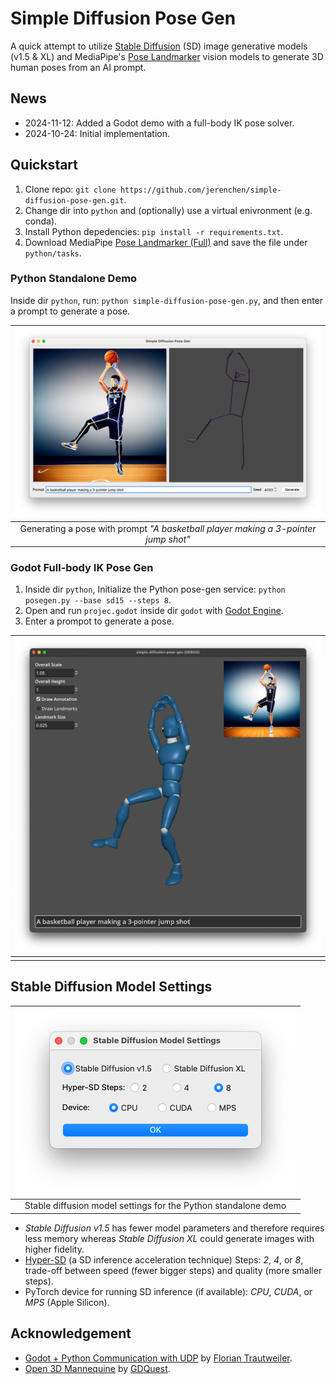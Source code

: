 # Simple Diffusion Pose Gen

A quick attempt to utilize [Stable Diffusion](https://huggingface.co/blog/stable_diffusion) (SD) image generative models (v1.5 & XL) and MediaPipe's [Pose Landmarker](https://ai.google.dev/edge/mediapipe/solutions/vision/pose_landmarker) vision models to generate 3D human poses from an AI prompt.

## News

* 2024-11-12: Added a Godot demo with a full-body IK pose solver.
* 2024-10-24: Initial implementation.

## Quickstart

1. Clone repo: `git clone https://github.com/jerenchen/simple-diffusion-pose-gen.git`.
2. Change dir into `python` and (optionally) use a virtual enivronment (e.g. conda).
3. Install Python depedencies: `pip install -r requirements.txt`.
4. Download MediaPipe [Pose Landmarker (Full)](https://storage.googleapis.com/mediapipe-models/pose_landmarker/pose_landmarker_full/float16/latest/pose_landmarker_full.task) and save the file under `python/tasks`.

### Python Standalone Demo

Inside dir `python`, run: `python simple-diffusion-pose-gen.py`, and then enter a prompt to generate a pose.

| ![SD Pose Gen](img/sd_pose_gen.png) |
| :---: |
| Generating a pose with prompt *"A basketball player making a 3-pointer jump shot"* |

### Godot Full-body IK Pose Gen

1. Inside dir `python`, Initialize the Python pose-gen service: `python posegen.py --base sd15 --steps 8`.
2. Open and run `projec.godot` inside dir `godot` with [Godot Engine](https://godotengine.org/).
3. Enter a prompot to generate a pose.

| ![SD Godot Pose Gen](img/sd_godot_pose_gen.png) |
| :---: |
|  |

## Stable Diffusion Model Settings

|![SD Settings](img/sd_settings.png)|
|:---:|
|Stable diffusion model settings for the Python standalone demo|

* *Stable Diffusion v1.5* has fewer model parameters and therefore requires less memory whereas *Stable Diffusion XL* could generate images with higher fidelity.
* [Hyper-SD](https://hyper-sd.github.io/) (a SD inference acceleration technique) Steps: *2*, *4*, or *8*, trade-off between speed (fewer bigger steps) and quality (more smaller steps).
* PyTorch device for running SD inference (if available): *CPU*, *CUDA*, or *MPS* (Apple Silicon).

## Acknowledgement

* [Godot + Python Communication with UDP](https://github.com/trflorian/godot-python-comm) by [Florian Trautweiler](https://github.com/trflorian).
* [Open 3D Mannequine](https://github.com/gdquest-demos/godot-3d-mannequin) by [GDQuest](https://github.com/gdquest-demos).